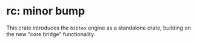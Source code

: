 # rc: minor bump

This crate introduces the `bibtex` engine as a standalone crate, building on
the new "core bridge" functionality.
